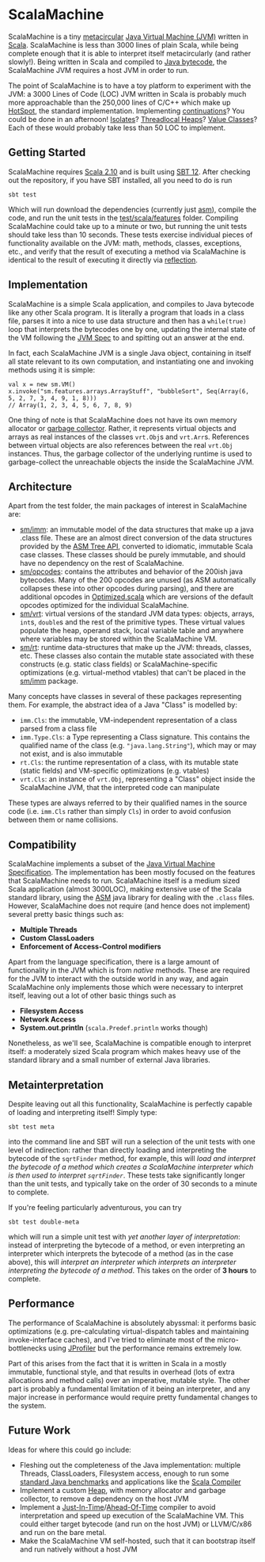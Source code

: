 ScalaMachine
============

ScalaMachine is a tiny [metacircular]() [Java Virtual Machine (JVM)](1) written in [Scala](). ScalaMachine is less than 3000 lines of plain Scala, while being complete enough that it is able to interpret itself metacircularly (and rather slowly!). Being written in Scala and compiled to [Java bytecode](), the ScalaMachine JVM requires a host JVM in order to run.

The point of ScalaMachine is to have a toy platform to experiment with the JVM: a 3000 Lines of Code (LOC) JVM written in Scala is probably much more approachable than the 250,000 lines of C/C++ which make up [HotSpot](http://openjdk.java.net/groups/hotspot/), the standard implementation. Implementing [continuations]()? You could be done in an afternoon! [Isolates]()? [Threadlocal Heaps]()? [Value Classes]()? Each of these would probably take less than 50 LOC to implement.

Getting Started
---------------
ScalaMachine requires [Scala 2.10]() and is built using [SBT 12](). After checking out the repository, if you have SBT installed, all you need to do is run 

```
sbt test
```

Which will run download the dependencies (currently just [asm]()), compile the code, and run the unit tests in the [test/scala/features]() folder. Compiling ScalaMachine could take up to a minute or two, but running the unit tests should take less than 10 seconds. These tests exercise individual pieces of functionality available on the JVM: math, methods, classes, exceptions, etc., and verify that the result of executing a method via ScalaMachine is identical to the result of executing it directly via [reflection]().

Implementation
--------------
ScalaMachine is a simple Scala application, and compiles to Java bytecode like any other Scala program. It is literally a program that loads in a class file, parses it into a nice to use data structure and then has a `while(true)` loop that interprets the bytecodes one by one, updating the internal state of the VM following the [JVM Spec]() to and spitting out an answer at the end.

In fact, each ScalaMachine JVM is a single Java object, containing in itself all state relevant to its own computation, and instantiating one and invoking methods using it is simple: 

```
val x = new sm.VM()
x.invoke("sm.features.arrays.ArrayStuff", "bubbleSort", Seq(Array(6, 5, 2, 7, 3, 4, 9, 1, 8)))
// Array(1, 2, 3, 4, 5, 6, 7, 8, 9)
```

One thing of note is that ScalaMachine does not have its own memory allocator or [garbage collector](). Rather, it represents virtual objects and arrays as real instances of the classes `vrt.Obj`s and `vrt.Arr`s. References between virtual objects are also references between the real `vrt.Obj` instances. Thus, the garbage collector of the underlying runtime is used to garbage-collect the unreachable objects the inside the ScalaMachine JVM.

Architecture
------------

Apart from the test folder, the main packages of interest in ScalaMachine are:

- [sm/imm](): an immutable model of the data structures that make up a java .class file. These are an almost direct conversion of the data structures provided by the [ASM Tree API](), converted to idiomatic, immutable Scala case classes. These classes should be purely immutable, and should have no dependency on the rest of ScalaMachine.
- [sm/opcodes](): contains the attributes and behavior of the 200ish java bytecodes. Many of the 200 opcodes are unused (as ASM automatically collapses these into other opcodes during parsing), and there are additional opcodes in [Optimized.scala]() which are versions of the default opcodes optimized for the individual ScalaMachine.
- [sm/vrt](): virtual versions of the standard JVM data types: objects, arrays, `int`s, `double`s and the rest of the primitive types. These virtual values populate the heap, operand stack, local variable table and anywhere where variables may be stored within the ScalaMachine VM.
- [sm/rt](): runtime data-structures that make up the JVM: threads, classes, etc. These classes also contain the mutable state associated with these constructs (e.g. static class fields) or ScalaMachine-specific optimizations (e.g. virtual-method vtables) that can't be placed in the [sm/imm]() package.

Many concepts have classes in several of these packages representing them. For example, the abstract idea of a Java "Class" is modelled by:

- `imm.Cls`: the immutable, VM-independent representation of a class parsed from a class file
- `imm.Type.Cls`: a Type representing a Class signature. This contains the qualified name of the class (e.g. `"java.lang.String"`), which may or may not exist, and is also immutable
- `rt.Cls`: the runtime representation of a class, with its mutable state (static fields) and VM-specific optimizations (e.g. vtables)
- `vrt.Cls`: an instance of `vrt.Obj`, representing a "Class" object inside the ScalaMachine JVM, that the interpreted code can manipulate

These types are always referred to by their qualified names in the source code (i.e. `imm.Cls` rather than simply `Cls`) in order to avoid confusion between them or name collisions.

Compatibility
-------------
ScalaMachine implements a subset of the [Java Virtual Machine Specification](). The implementation has been mostly focused on the features that ScalaMachine needs to run. ScalaMachine itself is a medium sized Scala application (almost 3000LOC), making extensive use of the Scala standard library, using the [ASM]() java library for dealing with the `.class` files. However, ScalaMachine does not require (and hence does not implement) several pretty basic things such as:

- **Multiple Threads**
- **Custom ClassLoaders**
- **Enforcement of Access-Control modifiers**

Apart from the language specification, there is a large amount of functionality in the JVM which is from  *native* methods. These are required for the JVM to interact with the outside world in any way, and again ScalaMachine only implements those which were necessary to interpret itself, leaving out a lot of other basic things such as 

- **Filesystem Access**
- **Network Access**
- **System.out.println** (`scala.Predef.println` works though)

Nonetheless, as we'll see, ScalaMachine is compatible enough to interpret itself: a moderately sized Scala program which makes heavy use of the standard library and a small number of external Java libraries.

Metainterpretation
------------------
Despite leaving out all this functionality, ScalaMachine is perfectly capable of loading and interpreting itself! Simply type:

```
sbt test meta
```

into the command line and SBT will run a selection of the unit tests with one level of indirection: rather than directly loading and interpreting the bytecode of the `sqrtFinder` method, for example, this will *load and interpret the bytecode of a method which creates a ScalaMachine interpreter which is then used to interpret `sqrtFinder`*. These tests take significantly longer than the unit tests, and typically take on the order of 30 seconds to a minute to complete.

If you're feeling particularly adventurous, you can try

```
sbt test double-meta
```

which will run a simple unit test with *yet another layer of interpretation*: instead of interpreting the bytecode of a method, or even interpreting an interpreter which interprets the bytecode of a method (as in the case above), this will *interpret an interpreter which interprets an interpreter interpreting the bytecode of a method*. This takes on the order of **3 hours** to complete.

Performance
-----------
The performance of ScalaMachine is absolutely abyssmal: it performs basic optimizations (e.g. pre-calculating virtual-dispatch tables and maintaining invoke-interface caches), and I've tried to eliminate most of the micro-bottlenecks using [JProfiler]() but the performance remains extremely low. 

Part of this arises from the fact that it is written in Scala in a mostly immutable, functional style, and that results in overhead (lots of extra allocations and method calls) over an imperative, mutable style. The other part is probably a fundamental limitation of it being an interpreter, and any major increase in performance would require pretty fundamental changes to the system.

Future Work
-----------
Ideas for where this could go include:

- Fleshing out the completeness of the Java implementation: multiple Threads, ClassLoaders, Filesystem access, enough to run some [standard Java benchmarks]() and applications like the [Scala Compiler]()
- Implement a custom [Heap](), with memory allocator and garbage collector, to remove a dependency on the host JVM
- Implement a [Just-In-Time]()/[Ahead-Of-Time]() compiler to avoid interpretation and speed up execution of the ScalaMachine VM. This could either target bytecode (and run on the host JVM) or LLVM/C/x86 and run on the bare metal.
- Make the ScalaMachine VM self-hosted, such that it can bootstrap itself and run natively without a host JVM